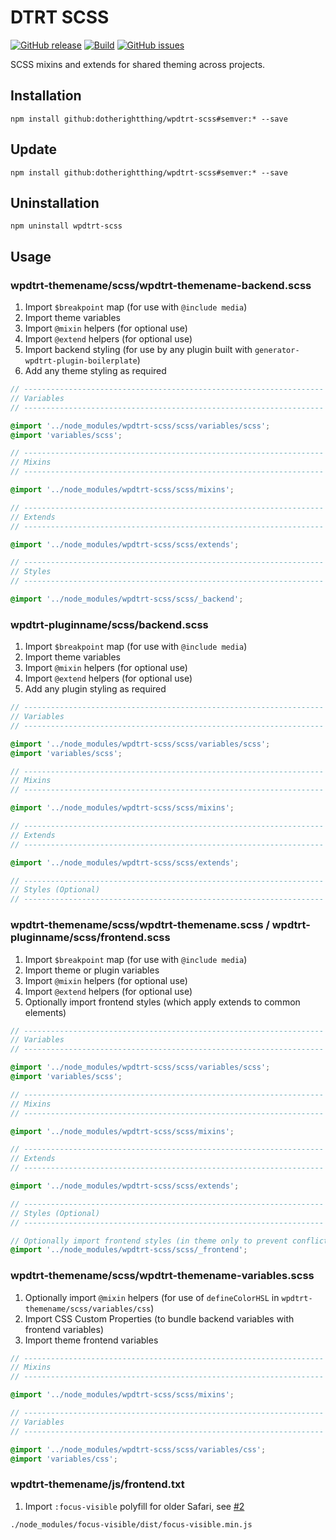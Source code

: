 # DTRT SCSS

[![GitHub release](https://img.shields.io/github/v/tag/dotherightthing/wpdtrt-scss)](https://github.com/dotherightthing/wpdtrt-scss/releases) [![Build](https://github.com/dotherightthing/wpdtrt-scss/workflows/Build%20and%20release%20if%20tagged/badge.svg?branch=master)](https://github.com/dotherightthing/wpdtrt-scss/actions?query=workflow%3A"Build+and+release+if+tagged") [![GitHub issues](https://img.shields.io/github/issues/dotherightthing/wpdtrt-scss.svg)](https://github.com/dotherightthing/wpdtrt-scss/issues)

SCSS mixins and extends for shared theming across projects.

## Installation

```node
npm install github:dotherightthing/wpdtrt-scss#semver:* --save
```

## Update

```node
npm install github:dotherightthing/wpdtrt-scss#semver:* --save
```

## Uninstallation

```node
npm uninstall wpdtrt-scss
```

## Usage

### wpdtrt-themename/scss/wpdtrt-themename-backend.scss

1. Import `$breakpoint` map (for use with `@include media`)
1. Import theme variables
1. Import `@mixin` helpers (for optional use)
1. Import `@extend` helpers (for optional use)
1. Import backend styling (for use by any plugin built with `generator-wpdtrt-plugin-boilerplate`)
1. Add any theme styling as required

```scss
// -------------------------------------------------------------------
// Variables
// -------------------------------------------------------------------

@import '../node_modules/wpdtrt-scss/scss/variables/scss';
@import 'variables/scss';

// -------------------------------------------------------------------
// Mixins
// -------------------------------------------------------------------

@import '../node_modules/wpdtrt-scss/scss/mixins';

// -------------------------------------------------------------------
// Extends
// -------------------------------------------------------------------

@import '../node_modules/wpdtrt-scss/scss/extends';

// -------------------------------------------------------------------
// Styles
// -------------------------------------------------------------------

@import '../node_modules/wpdtrt-scss/scss/_backend';
```

### wpdtrt-pluginname/scss/backend.scss

1. Import `$breakpoint` map (for use with `@include media`)
1. Import theme variables
1. Import `@mixin` helpers (for optional use)
1. Import `@extend` helpers (for optional use)
1. Add any plugin styling as required

```scss
// -------------------------------------------------------------------
// Variables
// -------------------------------------------------------------------

@import '../node_modules/wpdtrt-scss/scss/variables/scss';
@import 'variables/scss';

// -------------------------------------------------------------------
// Mixins
// -------------------------------------------------------------------

@import '../node_modules/wpdtrt-scss/scss/mixins';

// -------------------------------------------------------------------
// Extends
// -------------------------------------------------------------------

@import '../node_modules/wpdtrt-scss/scss/extends';

// -------------------------------------------------------------------
// Styles (Optional)
// -------------------------------------------------------------------

```

### wpdtrt-themename/scss/wpdtrt-themename.scss / wpdtrt-pluginname/scss/frontend.scss

1. Import `$breakpoint` map (for use with `@include media`)
1. Import theme or plugin variables
1. Import `@mixin` helpers (for optional use)
1. Import `@extend` helpers (for optional use)
1. Optionally import frontend styles (which apply extends to common elements)

```scss
// -------------------------------------------------------------------
// Variables
// -------------------------------------------------------------------

@import '../node_modules/wpdtrt-scss/scss/variables/scss';
@import 'variables/scss';

// -------------------------------------------------------------------
// Mixins
// -------------------------------------------------------------------

@import '../node_modules/wpdtrt-scss/scss/mixins';

// -------------------------------------------------------------------
// Extends
// -------------------------------------------------------------------

@import '../node_modules/wpdtrt-scss/scss/extends';

// -------------------------------------------------------------------
// Styles (Optional)
// -------------------------------------------------------------------

// Optionally import frontend styles (in theme only to prevent conflicts)
@import '../node_modules/wpdtrt-scss/scss/_frontend';
```

### wpdtrt-themename/scss/wpdtrt-themename-variables.scss

1. Optionally import `@mixin` helpers (for use of `defineColorHSL` in `wpdtrt-themename/scss/variables/css`)
2. Import CSS Custom Properties (to bundle backend variables with frontend variables)
3. Import theme frontend variables

```scss
// -------------------------------------------------------------------
// Mixins
// -------------------------------------------------------------------

@import '../node_modules/wpdtrt-scss/scss/mixins';

// -------------------------------------------------------------------
// Variables
// -------------------------------------------------------------------

@import '../node_modules/wpdtrt-scss/scss/variables/css';
@import 'variables/css';
```

### wpdtrt-themename/js/frontend.txt

1. Import `:focus-visible` polyfill for older Safari, see [#2](https://github.com/dotherightthing/wpdtrt-scss/issues/2)

```txt
./node_modules/focus-visible/dist/focus-visible.min.js
```
